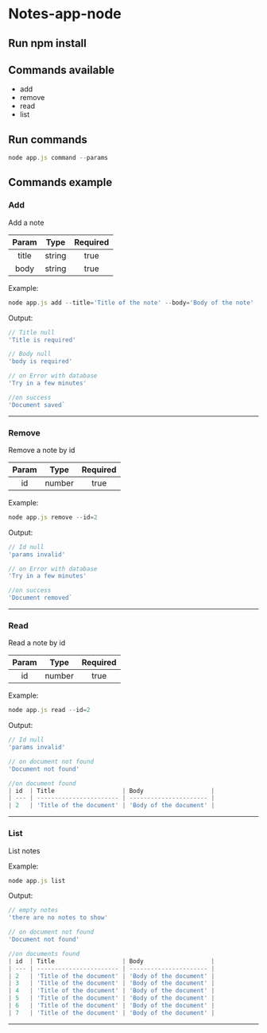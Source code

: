 # Notes-app-node

## Run npm install

## **Commands available**

* add
* remove
* read
* list

## **Run commands**

```javascript
node app.js command --params
```

## **Commands example**

### Add

Add a note

| Param |  Type  | Required |
| :---: | :----: | :------: |
| title | string |   true   |
| body  | string |   true   |

Example:

```javascript
node app.js add --title='Title of the note' --body='Body of the note'
```

Output:

```javascript
// Title null
'Title is required'

// Body null
'body is required'

// on Error with database
'Try in a few minutes'

//on success
'Document saved`
```

---

### Remove

Remove a note by id

| Param |  Type  | Required |
| :---: | :----: | :------: |
|  id   | number |   true   |

Example:

```javascript
node app.js remove --id=2
```

Output:

```javascript
// Id null
'params invalid'

// on Error with database
'Try in a few minutes'

//on success
'Document removed`
```

---

### Read

Read a note by id

| Param |  Type  | Required |
| :---: | :----: | :------: |
|  id   | number |   true   |

Example:

```javascript
node app.js read --id=2
```

Output:

```javascript
// Id null
'params invalid'

// on document not found
'Document not found'

//on document found
| id  | Title                   | Body                   |
| --- | ----------------------- | ---------------------- |
| 2   | 'Title of the document' | 'Body of the document' |
```

---

### List

List notes

Example:

```javascript
node app.js list
```

Output:

```javascript
// empty notes
'there are no notes to show'

// on document not found
'Document not found'

//on documents found
| id  | Title                   | Body                   |
| --- | ----------------------- | ---------------------- |
| 2   | 'Title of the document' | 'Body of the document' |
| 3   | 'Title of the document' | 'Body of the document' |
| 4   | 'Title of the document' | 'Body of the document' |
| 5   | 'Title of the document' | 'Body of the document' |
| 6   | 'Title of the document' | 'Body of the document' |
| 7   | 'Title of the document' | 'Body of the document' |
```

---
